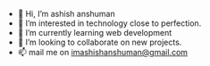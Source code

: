 - 👋 Hi, I’m ashish anshuman
- 👀 I’m interested in technology close to perfection.
- 🌱 I’m currently learning web development
- 💞️ I’m looking to collaborate on new projects.
- 📫 mail me on imashishanshuman@gmail.com

<!---
ashxhuman/ashxhuman is a ✨ special ✨ repository because its `README.md` (this file) appears on your GitHub profile.
You can click the Preview link to take a look at your changes.
--->
